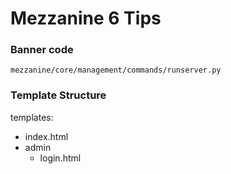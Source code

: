 # Mezzanine 6 Tips
### Banner code
`mezzanine/core/management/commands/runserver.py`
### Template Structure
templates:
- index.html
- admin
    - login.html
